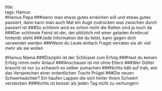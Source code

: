 title:   
tags: Hamus  
#Hamus Papa
###wenn man etwas gutes erreichen will und etwas gutes passiert, dann kann man auch Mal ein Auge zudrücken was zwischen durch passiert ist
###So schlimm wird es schon nicht die Ratten sind ja noch da
###Der schlimste Feind ist der, der plötzlich mit einer geladen Armbrust hinterdir steht
###Jede Information die du teilst, kann gegen dich verwendet werden
###Wenn du Leute einfach Fragst verraten sie dir viel mehr als sie wollen



#Hamus Mama
###Disziplin ist der Schlüssel zum Erfolg 
###Hast du keinen Erfolg nimm mehr Anlauf
###Anschauen ist mit ohne Eltern
###Wer Götter braucht ist nur zu schwach es selber zumachen
###Nichts hält auf trab, wie das Versprechen einer ordentlichen Tracht Prügel
###Die neuen Schwertwächter? Ein haufen Lappen die sich hinter ihrem Schwert verstecken
###Nichts ist besser als jeden Tag nicht zu verhungern